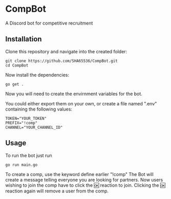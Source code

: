 # CompBot
A Discord bot for competitive recruitment 

## Installation
Clone this repository and navigate into the created folder:
```
git clone https://github.com/SHA65536/CompBot.git
cd CompBot
```
Now install the dependencies:
```
go get .
```
Now you will need to create the envirnment variables for the bot.

You could either export them on your own, or create a file named ".env" containing the following values:
```
TOKEN="YOUR_TOKEN"
PREFIX="!comp"
CHANNEL="YOUR_CHANNEL_ID"
```

## Usage
To run the bot just run 
```
go run main.go
```
To create a comp, use the keyword define earlier "!comp"
The Bot will create a message telling everyone you are looking for partners. Now users wishing to join the comp have to click the 🆗 reaction to join. Clicking the 🆗 reaction again will remove a user from the comp.